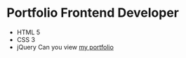 # Portfolio Frontend Developer
- HTML 5
- CSS 3
- jQuery
Can you view [my portfolio](https://ilya-stoyanov.github.io/portfolio/)
